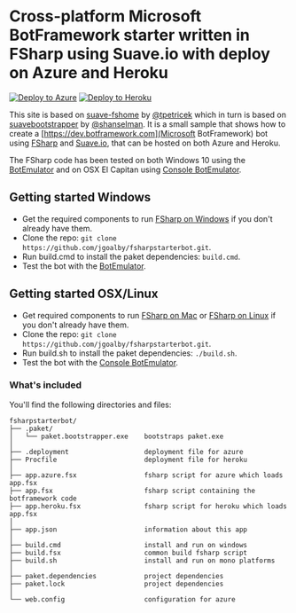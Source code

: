 # Cross-platform Microsoft BotFramework starter written in FSharp using Suave.io with deploy on Azure and Heroku

[![Deploy to Azure](http://azuredeploy.net/deploybutton.png)](https://azuredeploy.net/)
[![Deploy to Heroku](https://www.herokucdn.com/deploy/button.png)](https://heroku.com/deploy)

This site is based on [suave-fshome](https://github.com/tpetricek/suave-fshome) by [@tpetricek](https://github.com/tpetricek) which
in turn is based on [suavebootstrapper](https://github.com/shanselman/suavebootstrapper) by [@shanselman](http://github.com/shanselman). 
It is a small sample that shows how to create a [https://dev.botframework.com](Microsoft BotFramework) bot using [FSharp](http://fsharp.org) 
and [Suave.io](https://suave.io), that can be hosted on both Azure and Heroku.

The FSharp code has been tested on both Windows 10 using the [BotEmulator](https://aka.ms/bf-bc-emulator) and on OSX El Capitan using
[Console BotEmulator](http://aka.ms/bfemulator).

## Getting started Windows

* Get the required components to run [FSharp on Windows](http://fsharp.org/use/windows/) if you don't already have them.
* Clone the repo: `git clone https://github.com/jgoalby/fsharpstarterbot.git`.
* Run build.cmd to install the paket dependencies: `build.cmd`.
* Test the bot with the [BotEmulator](https://aka.ms/bf-bc-emulator).

## Getting started OSX/Linux

* Get required components to run [FSharp on Mac](http://fsharp.org/use/mac) or [FSharp on Linux](http://fsharp.org/use/linux/) if you don't already have them.
* Clone the repo: `git clone https://github.com/jgoalby/fsharpstarterbot.git`.
* Run build.sh to install the paket dependencies: `./build.sh`.
* Test the bot with the [Console BotEmulator](http://aka.ms/bfemulator).

### What's included

You'll find the following directories and files:

```
fsharpstarterbot/
├── .paket/
│   └── paket.bootstrapper.exe    bootstraps paket.exe
│
├── .deployment                   deployment file for azure
├── Procfile                      deployment file for heroku
│
├── app.azure.fsx                 fsharp script for azure which loads app.fsx
├── app.fsx                       fsharp script containing the botframework code
├── app.heroku.fsx                fsharp script for heroku which loads app.fsx
│
├── app.json                      information about this app
│
├── build.cmd                     install and run on windows
├── build.fsx                     common build fsharp script
├── build.sh                      install and run on mono platforms
│
├── paket.dependencies            project dependencies
├── paket.lock                    project dependencies
│
└── web.config                    configuration for azure
```
